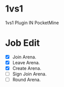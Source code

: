 # 1vs1
1vs1 Plugin IN PocketMine
# Job Edit
- [X] Join Arena.
- [X] Leave Arena.
- [X] Create Arena.
- [ ] Sign Join Arena.
- [ ] Round Arena.
